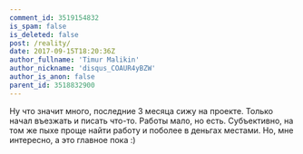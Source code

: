```yaml
---
comment_id: 3519154832
is_spam: false
is_deleted: false
post: /reality/
date: 2017-09-15T18:20:36Z
author_fullname: 'Timur Malikin'
author_nickname: 'disqus_COAUR4yBZW'
author_is_anon: false
parent_id: 3518832900
---
```


<p>Ну что значит много, последние 3 месяца сижу на проекте. Только начал въезжать и писать что-то. Работы мало, но есть. Субъективно, на том же пыхе проще найти работу и поболее в деньгах местами. Но, мне интересно, а это главное пока :)</p>
